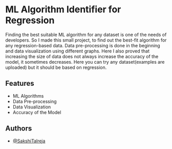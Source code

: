 # ML Algorithm Identifier for Regression

Finding the best suitable ML algorithm for any dataset is one of 
the needs of developers. So I made this small project, to find 
out the best-fit algorithm for any regression-based data. Data 
pre-processing is done in the beginning and data visualization 
using different graphs. Here I also proved that increasing the 
size of data does not always increase the accuracy of the model, 
it sometimes decreases.
Here you can try any dataset(examples are uploaded) but it should be based on regression.
## Features

- ML Algorithms
- Data Pre-processing
- Data Visualization
- Accuracy of the Model

  
## Authors

- [@SakshiTalreja](https://github.com/SakshiTalreja)

  
